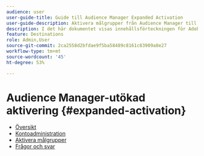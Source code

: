 ```yaml
---
audience: user
user-guide-title: Guide till Audience Manager Expanded Activation
user-guide-description: Aktivera målgrupper från Audience Manager till sociala medier och annonser via Audience Manager Expanded Activation.
description: I det här dokumentet visas innehållsförteckningen för Adobe Audience Manager Expanded Activation
feature: Destinations
role: Admin,User
source-git-commit: 2ca2558d2bfdae9f5ba58489c8161c83909a8e27
workflow-type: tm+mt
source-wordcount: '45'
ht-degree: 53%

---
```



# Audience Manager-utökad aktivering {#expanded-activation}

* [Översikt](./overview.md)
* [Kontoadministration](./administration.md)
* [Aktivera målgrupper](./activate-audiences.md)
* [Frågor och svar](./faq.md)
